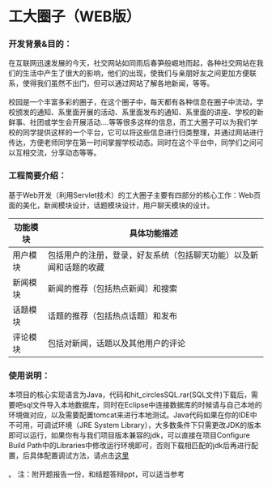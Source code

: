 # 工大圈子（WEB版）

### 开发背景&目的：

在互联网迅速发展的今天，社交网站如同雨后春笋般崛地而起，各种社交网站在我们的生活中产生了很大的影响，他们的出现，使我们与亲朋好友之间更加方便联系，使得我们虽然不出门，但可以通过网站了解各地新闻，等等。<br><br>
校园是一个丰富多彩的圈子，在这个圈子中，每天都有各种信息在圈子中流动，学校颁发的通知、系里面开展的活动、系里面发布的通知、系里面的讲座、学校的新鲜事、社团或学生会开展活动....等等很多这样的信息，而工大圈子可以为我们学校的同学提供这样的一个平台，它可以将这些信息进行归类整理，并通过网站进行传达，方便老师同学在第一时间掌握学校动态。同时在这个平台中，同学们之间可以互相交流，分享动态等等。


### 工程简要介绍：

基于Web开发（利用Servlet技术）的工大圈子主要有四部分的核心工作：Web页面的美化，新闻模块设计，话题模块设计，用户聊天模块的设计。<br>

功能模块|具体功能描述
---|---
用户模块|包括用户的注册，登录，好友系统（包括聊天功能）以及新闻和话题的收藏
新闻模块|新闻的推荐（包括热点新闻）和搜索
话题模块|话题的推荐（包括热点话题）和发布
评论模块|包括对新闻，话题以及其他用户的评论

### 使用说明：
本项目的核心实现语言为Java，代码和hit_circlesSQL.rar(SQL文件)下载后，需要吧sql文件导入本地数据库，同时在Eclipse中连接数据库的时候请与自己本地的环境做对应，以及需要配置tomcat来进行本地测试。Java代码如果在你的IDE中不可用，可调试环境（JRE System Library），大多数条件下只需更改JDK的版本即可以运行，如果你有与我们项目版本兼容的jdk，可以直接在项目Configure Build Path中的Libraries中修改运行环境即可，否则下载相匹配的jdk后再进行配置，后具体配置调试方法，请点击[这里](https://jingyan.baidu.com/article/6dad5075122d05a123e36ed4.html)<br><br>。
注：附开题报告一份，和结题答辩ppt，可以适当参考


